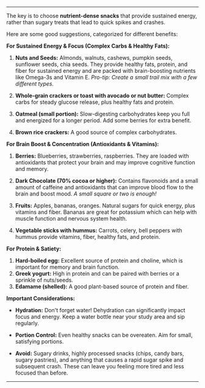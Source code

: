 
---

The key is to choose **nutrient-dense snacks** that provide sustained energy, rather than sugary treats that lead to quick spikes and crashes.

Here are some good suggestions, categorized for different benefits:

**For Sustained Energy & Focus (Complex Carbs & Healthy Fats):**

1. **Nuts and Seeds:** Almonds, walnuts, cashews, pumpkin seeds, sunflower seeds, chia seeds. They provide healthy fats, protein, and fiber for sustained energy and are packed with brain-boosting nutrients like Omega-3s and Vitamin E. _Pro-tip: Create a small trail mix with a few different types._
    
2. **Whole-grain crackers or toast with avocado or nut butter:** Complex carbs for steady glucose release, plus healthy fats and protein.
    
3. **Oatmeal (small portion):** Slow-digesting carbohydrates keep you full and energized for a longer period. Add some berries for extra benefit.
    
4. **Brown rice crackers:** A good source of complex carbohydrates.

**For Brain Boost & Concentration (Antioxidants & Vitamins):**

1. **Berries:** Blueberries, strawberries, raspberries. They are loaded with antioxidants that protect your brain and may improve cognitive function and memory.
    
2. **Dark Chocolate (70% cocoa or higher):** Contains flavonoids and a small amount of caffeine and antioxidants that can improve blood flow to the brain and boost mood. _A small square or two is enough!_
    
3. **Fruits:** Apples, bananas, oranges. Natural sugars for quick energy, plus vitamins and fiber. Bananas are great for potassium which can help with muscle function and nervous system health.
    
4. **Vegetable sticks with hummus:** Carrots, celery, bell peppers with hummus provide vitamins, fiber, healthy fats, and protein.
    

**For Protein & Satiety:**

1. **Hard-boiled egg:** Excellent source of protein and choline, which is important for memory and brain function.
2. **Greek yogurt:** High in protein and can be paired with berries or a sprinkle of nuts/seeds.
3. **Edamame (shelled):** A good plant-based source of protein and fiber.

**Important Considerations:**

- **Hydration:** Don't forget water! Dehydration can significantly impact focus and energy. Keep a water bottle near your study area and sip regularly.
    
- **Portion Control:** Even healthy snacks can be overeaten. Aim for small, satisfying portions.
- **Avoid:** Sugary drinks, highly processed snacks (chips, candy bars, sugary pastries), and anything that causes a rapid sugar spike and subsequent crash. These can leave you feeling more tired and less focused than before.

---

